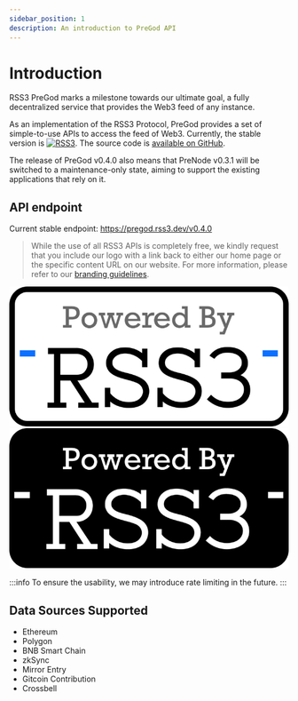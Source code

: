 ```yaml
---
sidebar_position: 1
description: An introduction to PreGod API
---
```


# Introduction

RSS3 PreGod marks a milestone towards our ultimate goal, a fully decentralized service that provides the Web3 feed of any instance.

As an implementation of the RSS3 Protocol, PreGod provides a set of simple-to-use APIs to access the feed of Web3. Currently, the stable version is [![RSS3](https://badge.rss3.workers.dev/?version=v0.4.0)](https://github.com/NaturalSelectionLabs/RSS3/blob/main/versions/v0.4.0.md). The source code is [available on GitHub](https://github.com/NaturalSelectionLabs/RSS3-PreGod).

The release of PreGod v0.4.0 also means that PreNode v0.3.1 will be switched to a maintenance-only state, aiming to support the existing applications that rely on it.

## API endpoint

Current stable endpoint: <https://pregod.rss3.dev/v0.4.0>

> While the use of all RSS3 APIs is completely free, we kindly request that you include our logo with a link back to either our home page or the specific content URL on our website. For more information, please refer to our [branding guidelines](/docs/misc/branding).

![powered by RSS3](../img/poweredByRSS3.png)
![powered by RSS3](../img/poweredByRSS3Dark.png)

:::info
To ensure the usability, we may introduce rate limiting in the future.
:::

## Data Sources Supported

- Ethereum
- Polygon
- BNB Smart Chain
- zkSync
- Mirror Entry
- Gitcoin Contribution
- Crossbell

